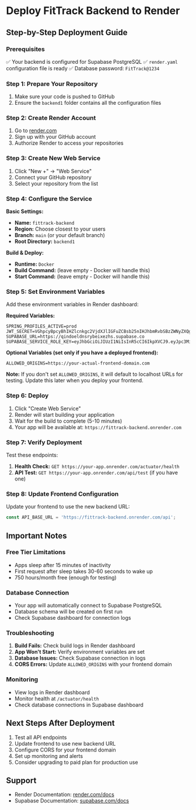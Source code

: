# Deploy FitTrack Backend to Render

## Step-by-Step Deployment Guide

### Prerequisites
✅ Your backend is configured for Supabase PostgreSQL
✅ `render.yaml` configuration file is ready
✅ Database password: `FitTrack@1234`

### Step 1: Prepare Your Repository
1. Make sure your code is pushed to GitHub
2. Ensure the `backend1` folder contains all the configuration files

### Step 2: Create Render Account
1. Go to [render.com](https://render.com)
2. Sign up with your GitHub account
3. Authorize Render to access your repositories

### Step 3: Create New Web Service
1. Click "New +" → "Web Service"
2. Connect your GitHub repository
3. Select your repository from the list

### Step 4: Configure the Service
**Basic Settings:**
- **Name:** `fittrack-backend`
- **Region:** Choose closest to your users
- **Branch:** `main` (or your default branch)
- **Root Directory:** `backend1`

**Build & Deploy:**
- **Runtime:** `Docker`
- **Build Command:** (leave empty - Docker will handle this)
- **Start Command:** (leave empty - Docker will handle this)

### Step 5: Set Environment Variables
Add these environment variables in Render dashboard:

**Required Variables:**
```
SPRING_PROFILES_ACTIVE=prod
JWT_SECRET=VGhpcyBpcyBhIHZlcnkgc2VjdXJlIGFuZCBsb25nIHJhbmRvbSBzZWNyZXQga2V5IQpKQk1uU2h2d3p5Q2Z4d2VydGh5dWlvcGFzZGZnUHJvZHVjdGlvbktleVJlbmRlcg==
SUPABASE_URL=https://qindoeldnsrybeixezhs.supabase.co
SUPABASE_SERVICE_ROLE_KEY=eyJhbGciOiJIUzI1NiIsInR5cCI6IkpXVCJ9.eyJpc3MiOiJzdXBhYmFzZSIsInJlZiI6InFpbmRvZWxkbnNyeWJlaXhlemhzIiwicm9sZSI6InNlcnZpY2Vfcm9sZSIsImlhdCI6MTc1MzgzNTkzNCwiZXhwIjoyMDY5NDExOTM0fQ.fp69aqLIE8UgYIwjh9MmFC9EcFBY917UXvH1k1GlAko
```

**Optional Variables (set only if you have a deployed frontend):**
```
ALLOWED_ORIGINS=https://your-actual-frontend-domain.com
```

**Note:** If you don't set `ALLOWED_ORIGINS`, it will default to localhost URLs for testing. Update this later when you deploy your frontend.

### Step 6: Deploy
1. Click "Create Web Service"
2. Render will start building your application
3. Wait for the build to complete (5-10 minutes)
4. Your app will be available at: `https://fittrack-backend.onrender.com`

### Step 7: Verify Deployment
Test these endpoints:
1. **Health Check:** `GET https://your-app.onrender.com/actuator/health`
2. **API Test:** `GET https://your-app.onrender.com/api/test` (if you have one)

### Step 8: Update Frontend Configuration
Update your frontend to use the new backend URL:
```javascript
const API_BASE_URL = 'https://fittrack-backend.onrender.com/api';
```

## Important Notes

### Free Tier Limitations
- Apps sleep after 15 minutes of inactivity
- First request after sleep takes 30-60 seconds to wake up
- 750 hours/month free (enough for testing)

### Database Connection
- Your app will automatically connect to Supabase PostgreSQL
- Database schema will be created on first run
- Check Supabase dashboard for connection logs

### Troubleshooting
1. **Build Fails:** Check build logs in Render dashboard
2. **App Won't Start:** Verify environment variables are set
3. **Database Issues:** Check Supabase connection in logs
4. **CORS Errors:** Update `ALLOWED_ORIGINS` with your frontend domain

### Monitoring
- View logs in Render dashboard
- Monitor health at `/actuator/health`
- Check database connections in Supabase dashboard

## Next Steps After Deployment
1. Test all API endpoints
2. Update frontend to use new backend URL
3. Configure CORS for your frontend domain
4. Set up monitoring and alerts
5. Consider upgrading to paid plan for production use

## Support
- Render Documentation: [render.com/docs](https://render.com/docs)
- Supabase Documentation: [supabase.com/docs](https://supabase.com/docs)